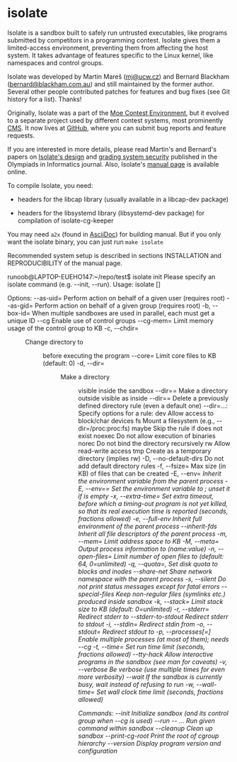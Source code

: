 isolate
=======

Isolate is a sandbox built to safely run untrusted executables, like
programs submitted by competitors in a programming contest. Isolate
gives them a limited-access environment, preventing them from affecting
the host system. It takes advantage of features specific to the Linux
kernel, like namespaces and control groups.

Isolate was developed by Martin Mareš (<mj@ucw.cz>) and Bernard Blackham
(<bernard@blackham.com.au>) and still maintained by the former author.
Several other people contributed patches for features and bug fixes
(see Git history for a list). Thanks!

Originally, Isolate was a part of the [Moe Contest Environment](http://www.ucw.cz/moe/),
but it evolved to a separate project used by different
contest systems, most prominently [CMS](https://github.com/cms-dev/cms).
It now lives at [GitHub](https://github.com/ioi/isolate),
where you can submit bug reports and feature requests.

If you are interested in more details, please read Martin's and Bernard's
papers on [Isolate's design](https://mj.ucw.cz/papers/isolate.pdf) and
[grading system security](https://mj.ucw.cz/papers/secgrad.pdf) published
in the Olympiads in Informatics journal.
Also, Isolate's [manual page](http://www.ucw.cz/moe/isolate.1.html)
is available online.

To compile Isolate, you need:

  - headers for the libcap library (usually available in a libcap-dev package)

  - headers for the libsystemd library (libsystemd-dev package) for compilation
    of isolate-cg-keeper

You may need `a2x` (found in [AsciiDoc](https://asciidoc-py.github.io/a2x.1.html)) for building manual.
But if you only want the isolate binary, you can just run `make isolate`

Recommended system setup is described in sections INSTALLATION and REPRODUCIBILITY
of the manual page.

runoob@LAPTOP-EUEHO147:~/repo/test$ isolate init
Please specify an isolate command (e.g. --init, --run).
Usage: isolate [<options>] <command>

Options:
--as-uid=<uid>      Perform action on behalf of a given user (requires root)
--as-gid=<gid>      Perform action on behalf of a given group (requires root)
-b, --box-id=<id>       When multiple sandboxes are used in parallel, each must get a unique ID
--cg                Enable use of control groups
--cg-mem=<size>     Limit memory usage of the control group to <size> KB
-c, --chdir=<dir>       Change directory to <dir> before executing the program
--core=<size>       Limit core files to <size> KB (default: 0)
-d, --dir=<dir>         Make a directory <dir> visible inside the sandbox
--dir=<in>=<out>    Make a directory <out> outside visible as <in> inside
--dir=<in>=         Delete a previously defined directory rule (even a default one)
--dir=...:<opt>     Specify options for a rule:
dev     Allow access to block/char devices
fs      Mount a filesystem (e.g., --dir=/proc:proc:fs)
maybe   Skip the rule if <out> does not exist
noexec  Do not allow execution of binaries
norec   Do not bind the directory recursively
rw      Allow read-write access
tmp     Create as a temporary directory (implies rw)
-D, --no-default-dirs   Do not add default directory rules
-f, --fsize=<size>      Max size (in KB) of files that can be created
-E, --env=<var>         Inherit the environment variable <var> from the parent process
-E, --env=<var>=<val>   Set the environment variable <var> to <val>; unset it if <var> is empty
-x, --extra-time=<time> Set extra timeout, before which a timing-out program is not yet killed,
so that its real execution time is reported (seconds, fractions allowed)
-e, --full-env          Inherit full environment of the parent process
--inherit-fds       Inherit all file descriptors of the parent process
-m, --mem=<size>        Limit address space to <size> KB
-M, --meta=<file>       Output process information to <file> (name:value)
-n, --open-files=<max>  Limit number of open files to <max> (default: 64, 0=unlimited)
-q, --quota=<blk>,<ino> Set disk quota to <blk> blocks and <ino> inodes
--share-net         Share network namespace with the parent process
-s, --silent            Do not print status messages except for fatal errors
--special-files     Keep non-regular files (symlinks etc.) produced inside sandbox
-k, --stack=<size>      Limit stack size to <size> KB (default: 0=unlimited)
-r, --stderr=<file>     Redirect stderr to <file>
--stderr-to-stdout  Redirect stderr to stdout
-i, --stdin=<file>      Redirect stdin from <file>
-o, --stdout=<file>     Redirect stdout to <file>
-p, --processes[=<max>] Enable multiple processes (at most <max> of them); needs --cg
-t, --time=<time>       Set run time limit (seconds, fractions allowed)
--tty-hack          Allow interactive programs in the sandbox (see man for caveats)
-v, --verbose           Be verbose (use multiple times for even more verbosity)
--wait              If the sandbox is currently busy, wait instead of refusing to run
-w, --wall-time=<time>  Set wall clock time limit (seconds, fractions allowed)

Commands:
--init              Initialize sandbox (and its control group when --cg is used)
--run -- <cmd> ...  Run given command within sandbox
--cleanup           Clean up sandbox
--print-cg-root     Print the root of cgroup hierarchy
--version           Display program version and configuration

